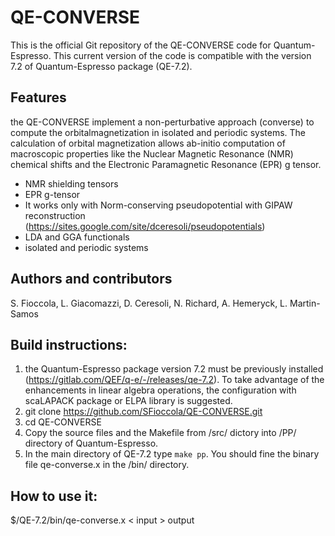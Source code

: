 # QE-CONVERSE
This is the official Git repository of the QE-CONVERSE code for Quantum-Espresso. This current version of the code is compatible with the version 7.2 of Quantum-Espresso package (QE-7.2).


## Features
the QE-CONVERSE implement a non-perturbative approach (converse) to compute the orbitalmagnetization in isolated and periodic systems. The calculation of orbital magnetization allows ab-initio computation of macroscopic properties like the Nuclear Magnetic Resonance (NMR) chemical shifts and the Electronic Paramagnetic Resonance (EPR) g tensor.

* NMR shielding tensors
* EPR g-tensor
* It works only with Norm-conserving pseudopotential with GIPAW reconstruction (https://sites.google.com/site/dceresoli/pseudopotentials)
* LDA and GGA functionals
* isolated and periodic systems


## Authors and contributors
S. Fioccola, L. Giacomazzi, D. Ceresoli, N. Richard, A. Hemeryck, L. Martin-Samos


## Build instructions:
1. the Quantum-Espresso package version 7.2 must be previously installed (https://gitlab.com/QEF/q-e/-/releases/qe-7.2). To take advantage of the enhancements in linear algebra operations, the configuration with scaLAPACK package or ELPA library is suggested.
2. git clone https://github.com/SFioccola/QE-CONVERSE.git 
3. cd QE-CONVERSE
4. Copy the source files and the Makefile from /src/ dictory into /PP/ directory of Quantum-Espresso.
5. In the main directory of QE-7.2 type ```make pp```. You should fine the binary file qe-converse.x in the /bin/ directory. 

## How to use it:
$/QE-7.2/bin/qe-converse.x < input > output
